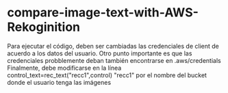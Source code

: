 # compare-image-text-with-AWS-Rekoginition

Para ejecutar el código, deben ser cambiadas las credenciales de client de acuerdo a los datos del usuario.
Otro punto importante es que las credenciales probblemente deban también encontrarse en .aws/credentials
Finalmente, debe modificarse en la línea control_text=rec_text("recc1",control) "recc1" por el nombre del bucket donde el usuario tenga las imágenes
